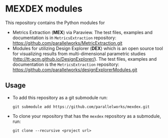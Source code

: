 MEXDEX modules
==============

This repository contains the Python modules for

-   Metrics Extraction (**MEX**) via Paraview. The test files, examples and documentation is in `MetricsExtraction` repository: <https://github.com/parallelworks/MetricExtraction.git>
-   Modules for utilizing Design Explorer (**DEX**) which is an open source tool for visualizing results from multi-dimensional parametric studies (<http://tt-acm.github.io/DesignExplorer/>). The test files, examples and documentation is the `MetricsExtraction` repository: <https://github.com/parallelworks/designExplorerModules.git>

Usage
-----

-   To add this repository as a git submodule run:

    ``` example
    git submodule add https://github.com/parallelworks/mexdex.git  
    ```

-   To clone your repository that has the `mexdex` repository as a submodule, run:

    ``` example
    git clone --recursive <project url>
    ```
